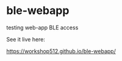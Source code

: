 # ble-webapp
testing web-app BLE access

<p>
  
See it live here:<p>
https://workshop512.github.io/ble-webapp/
